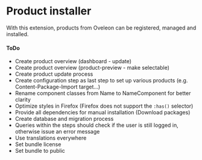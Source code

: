 # Product installer
With this extension, products from Oveleon can be registered, managed and installed.

#### ToDo
- Create product overview (dashboard - update)
- Create product overview (product-preview - make selectable)
- Create product update process
- Create configuration step as last step to set up various products (e.g. Content-Package-Import target...)
- Rename component classes from Name to NameComponent for better clarity 
- Optimize styles in Firefox (Firefox does not support the `:has()` selector)
- Provide all dependencies for manual installation (Download packages)
- Create database and migration process
- Queries within the steps should check if the user is still logged in, otherwise issue an error message
- Use translations everywhere
- Set bundle license
- Set bundle to public
